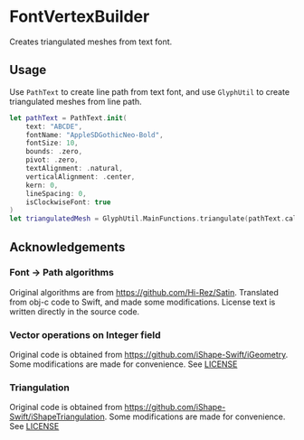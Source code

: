 # FontVertexBuilder

Creates triangulated meshes from text font.

## Usage

Use ```PathText``` to create line path from text font, and use ```GlyphUtil``` to create triangulated meshes from line path.

```.swift
let pathText = PathText.init(
    text: "ABCDE",
    fontName: "AppleSDGothicNeo-Bold",
    fontSize: 10,
    bounds: .zero,
    pivot: .zero,
    textAlignment: .natural,
    verticalAlignment: .center,
    kern: 0,
    lineSpacing: 0,
    isClockwiseFont: true
)
let triangulatedMesh = GlyphUtil.MainFunctions.triangulate(pathText.calculatedPaths, isClockwiseFont: true)
```

## Acknowledgements

### Font -> Path algorithms
Original algorithms are from https://github.com/Hi-Rez/Satin.
Translated from obj-c code to Swift, and made some modifications.
License text is written directly in the source code.

### Vector operations on Integer field
Original code is obtained from https://github.com/iShape-Swift/iGeometry.
Some modifications are made for convenience.
See [LICENSE](https://github.com/yukiny0811/FontVertexBuilder/blob/main/Sources/iGeometry/iGeometry_LICENSE)

### Triangulation
Original code is obtained from https://github.com/iShape-Swift/iShapeTriangulation.
Some modifications are made for convenience.
See [LICENSE](https://github.com/yukiny0811/FontVertexBuilder/blob/main/Sources/iShapeTriangulation/iShapeTriangulation_LICENSE)
